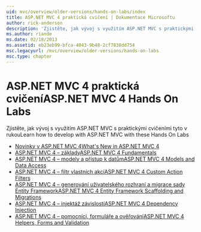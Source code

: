 ```yaml
---
uid: mvc/overview/older-versions/hands-on-labs/index
title: ASP.NET MVC 4 praktická cvičení | Dokumentace Microsoftu
author: rick-anderson
description: 'Zjistěte, jak vývoj s využitím ASP.NET MVC s praktickými cvičeními tyto v rukou'
ms.author: riande
ms.date: 02/18/2013
ms.assetid: eb23eb99-bfca-4043-9b48-2cf7838dd754
msc.legacyurl: /mvc/overview/older-versions/hands-on-labs
msc.type: chapter
---
```

# <a name="aspnet-mvc-4-hands-on-labs"></a><span data-ttu-id="ce361-103">ASP.NET MVC 4 praktická cvičení</span><span class="sxs-lookup"><span data-stu-id="ce361-103">ASP.NET MVC 4 Hands On Labs</span></span>

<span data-ttu-id="ce361-104">Zjistěte, jak vývoj s využitím ASP.NET MVC s praktickými cvičeními tyto v rukou</span><span class="sxs-lookup"><span data-stu-id="ce361-104">Learn how to develop with ASP.NET MVC with these Hands On Labs</span></span>

- [<span data-ttu-id="ce361-105">Novinky v ASP.NET MVC 4</span><span class="sxs-lookup"><span data-stu-id="ce361-105">What's New in ASP.NET MVC 4</span></span>](whats-new-in-aspnet-mvc-4.md)
- [<span data-ttu-id="ce361-106">ASP.NET MVC 4 – základy</span><span class="sxs-lookup"><span data-stu-id="ce361-106">ASP.NET MVC 4 Fundamentals</span></span>](aspnet-mvc-4-fundamentals.md)
- [<span data-ttu-id="ce361-107">ASP.NET MVC 4 – modely a přístup k datům</span><span class="sxs-lookup"><span data-stu-id="ce361-107">ASP.NET MVC 4 Models and Data Access</span></span>](aspnet-mvc-4-models-and-data-access.md)
- [<span data-ttu-id="ce361-108">ASP.NET MVC 4 – filtr vlastních akcí</span><span class="sxs-lookup"><span data-stu-id="ce361-108">ASP.NET MVC 4 Custom Action Filters</span></span>](aspnet-mvc-4-custom-action-filters.md)
- [<span data-ttu-id="ce361-109">ASP.NET MVC 4 – generování uživatelského rozhraní a migrace sady Entity Framework</span><span class="sxs-lookup"><span data-stu-id="ce361-109">ASP.NET MVC 4 Entity Framework Scaffolding and Migrations</span></span>](aspnet-mvc-4-entity-framework-scaffolding-and-migrations.md)
- [<span data-ttu-id="ce361-110">ASP.NET MVC 4 – injektáž závislostí</span><span class="sxs-lookup"><span data-stu-id="ce361-110">ASP.NET MVC 4 Dependency Injection</span></span>](aspnet-mvc-4-dependency-injection.md)
- [<span data-ttu-id="ce361-111">ASP.NET MVC 4 – pomocníci, formuláře a ověřování</span><span class="sxs-lookup"><span data-stu-id="ce361-111">ASP.NET MVC 4 Helpers, Forms and Validation</span></span>](aspnet-mvc-4-helpers-forms-and-validation.md)
